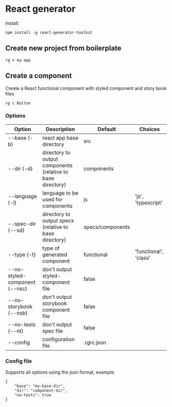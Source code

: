 # React generator

Install:

```
npm install -g react-generator-toolkit
```

## Create new project from boilerplate

```
rg n my-app
```

## Create a component

Create a React functional component with styled component and story book files

```
rg c Button
```

### Options

| Option                        | Description                                                 | Default          | Choices               |
| ----------------------------- | ----------------------------------------------------------- | ---------------- | --------------------- |
| --base (-b)                   | react app base directory                                    | src              |
| --dir (-d)                    | directory to output components (relative to base directory) | components       |
| --language (-l)               | language to be used for components                          | js               | 'js', 'typescript'    |
| --spec-dir (--sd)             | directory to output specs (relative to base directory)      | specs/components |
| --type (-t)                   | type of generated component                                 | functional       | 'functional', 'class' |
| --no-styled-component (--nsc) | don't output styled-component file                          | false            |
| --no-storybook (--nsb)        | don't output storybook component file                       | false            |
| --no-tests (--nt)             | don't output spec file                                      | false            |
| --config                      | configuration file                                          | .rgrc.json       |

### Config file

Supports all options using the json format, example:

```
{
	"base": "my-base-dir",
	"dir": "component-dir",
	"no-tests": true
}
```
